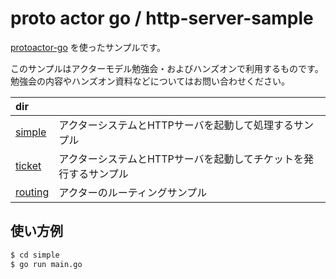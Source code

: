 # proto actor go / http-server-sample

[protoactor-go](https://github.com/asynkron/protoactor-go) を使ったサンプルです。

このサンプルはアクターモデル勉強会・およびハンズオンで利用するものです。   
勉強会の内容やハンズオン資料などについてはお問い合わせください。  


| dir                  |                                    |
|:---------------------|:-----------------------------------|
| [simple](./simple)   | アクターシステムとHTTPサーバを起動して処理するサンプル      |
| [ticket](./ticket)   | アクターシステムとHTTPサーバを起動してチケットを発行するサンプル |
| [routing](./routing) | アクターのルーティングサンプル                    |

## 使い方例

```sh
$ cd simple
$ go run main.go
```
